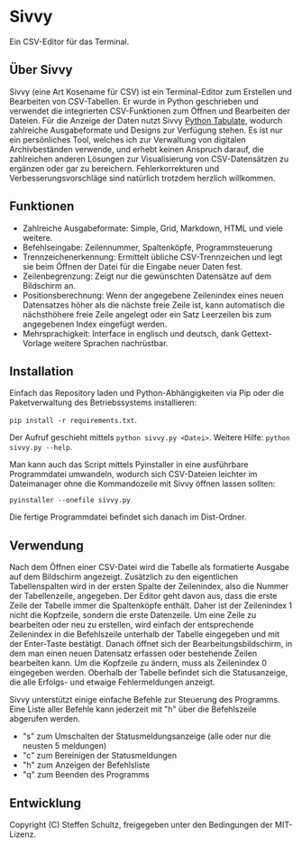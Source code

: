 # Sivvy
Ein CSV-Editor für das Terminal.

## Über Sivvy

Sivvy (eine Art Kosename für CSV) ist ein Terminal-Editor zum Erstellen und Bearbeiten von CSV-Tabellen. Er wurde in Python geschrieben und verwendet die integrierten CSV-Funktionen zum Öffnen und Bearbeiten der Dateien. Für die Anzeige der Daten nutzt Sivvy [Python Tabulate](https://pypi.org/project/tabulate/), wodurch zahlreiche Ausgabeformate und Designs zur Verfügung stehen. Es ist nur ein persönliches Tool, welches ich zur Verwaltung von digitalen Archivbeständen verwende, und erhebt keinen Anspruch darauf, die zahlreichen anderen Lösungen zur Visualisierung von CSV-Datensätzen zu ergänzen oder gar zu bereichern. Fehlerkorrekturen und Verbesserungsvorschläge sind natürlich trotzdem herzlich willkommen. 

## Funktionen

* Zahlreiche Ausgabeformate: Simple, Grid, Markdown, HTML und viele weitere.
* Befehlseingabe: Zeilennummer, Spaltenköpfe, Programmsteuerung
* Trennzeichenerkennung: Ermittelt übliche CSV-Trennzeichen und legt sie beim Öffnen der Datei für die Eingabe neuer Daten fest.
* Zeilenbegrenzung: Zeigt nur die gewünschten Datensätze auf dem Bildschirm an.
* Positionsberechnung: Wenn der angegebene Zeilenindex eines neuen Datensatzes höher als die nächste freie Zeile ist, kann automatisch die nächsthöhere freie Zeile angelegt oder ein Satz Leerzeilen bis zum angegebenen Index eingefügt werden.
* Mehrsprachigkeit: Interface in englisch und deutsch, dank Gettext-Vorlage weitere Sprachen nachrüstbar.

## Installation

Einfach das Repository laden und Python-Abhängigkeiten via Pip oder die Paketverwaltung des Betriebssystems installieren: 

`pip install -r requirements.txt`. 

Der Aufruf geschieht mittels `python sivvy.py <Datei>`. Weitere Hilfe: `python sivvy.py --help`. 

Man kann auch das Script mittels Pyinstaller in eine ausführbare Programmdatei umwandeln, wodurch sich CSV-Dateien leichter im Dateimanager ohne die Kommandozeile mit Sivvy öffnen lassen sollten: 

`pyinstaller --onefile sivvy.py`

Die fertige Programmdatei befindet sich danach im Dist-Ordner. 

## Verwendung

Nach dem Öffnen einer CSV-Datei wird die Tabelle als formatierte Ausgabe auf dem Bildschirm angezeigt. Zusätzlich zu den eigentlichen Tabellenspalten wird in der ersten Spalte der Zeilenindex, also die Nummer der Tabellenzeile, angegeben. Der Editor geht davon aus, dass die erste Zeile der Tabelle immer die Spaltenköpfe enthält. Daher ist der Zeilenindex 1 nicht die Kopfzeile, sondern die erste Datenzeile. Um eine Zeile zu bearbeiten oder neu zu erstellen, wird einfach der entsprechende Zeilenindex in die Befehlszeile unterhalb der Tabelle eingegeben und mit der Enter-Taste bestätigt. Danach öffnet sich der Bearbeitungsbildschirm, in dem man einen neuen Datensatz erfassen oder bestehende Zeilen bearbeiten kann. Um die Kopfzeile zu ändern, muss als Zeilenindex 0 eingegeben werden. Oberhalb der Tabelle befindet sich die Statusanzeige, die alle Erfolgs- und etwaige Fehlermeldungen anzeigt.

Sivvy unterstützt einige einfache Befehle zur Steuerung des Programms. Eine Liste aller Befehle kann jederzeit mit "h" über die Befehlszeile abgerufen werden.

* "s" zum Umschalten der Statusmeldungsanzeige (alle oder nur die neusten 5 meldungen)
* "c" zum Bereinigen der Statusmeldungen
* "h" zum Anzeigen der Befehlsliste
* "q" zum Beenden des Programms

## Entwicklung

Copyright (C) Steffen Schultz, freigegeben unter den Bedingungen der MIT-Lizenz. 
